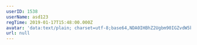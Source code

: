 ```yaml
---
userID: 1538
userName: asd123
regTime: 2019-01-17T15:48:00.000Z
avatar: 'data:text/plain; charset=utf-8;base64,NDA0IHBhZ2Ugbm90IGZvdW5kCg=='
url: null
---
```




